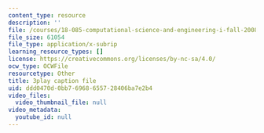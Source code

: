 ```yaml
---
content_type: resource
description: ''
file: /courses/18-085-computational-science-and-engineering-i-fall-2008/ddd0470d0bb76968655728406ba7e2b4_V5EjSvx1vw0.srt
file_size: 61054
file_type: application/x-subrip
learning_resource_types: []
license: https://creativecommons.org/licenses/by-nc-sa/4.0/
ocw_type: OCWFile
resourcetype: Other
title: 3play caption file
uid: ddd0470d-0bb7-6968-6557-28406ba7e2b4
video_files:
  video_thumbnail_file: null
video_metadata:
  youtube_id: null
---
```


